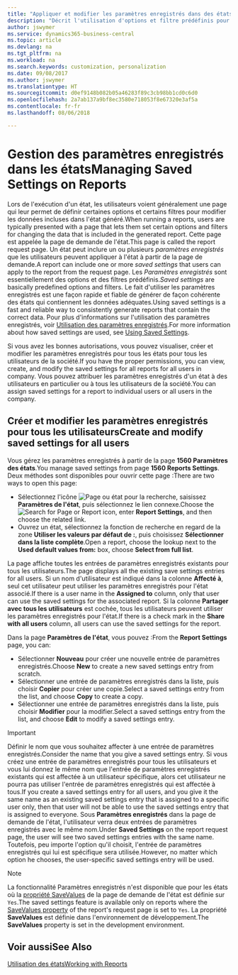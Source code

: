 ```yaml
---
title: "Appliquer et modifier les paramètres enregistrés dans des états | Microsoft Docs"
description: "Décrit l'utilisation d'options et filtre prédéfinis pour personnaliser un état, et pour générer les données exactes."
author: jswymer
ms.service: dynamics365-business-central
ms.topic: article
ms.devlang: na
ms.tgt_pltfrm: na
ms.workload: na
ms.search.keywords: customization, personalization
ms.date: 09/08/2017
ms.author: jswymer
ms.translationtype: HT
ms.sourcegitcommit: d0ef9148b082b05a46283f89c3cb98bb1cd0c6d0
ms.openlocfilehash: 2a7ab137a9bf8ec3580e718053f8e67320e3af5a
ms.contentlocale: fr-fr
ms.lasthandoff: 08/06/2018

---
```

# <a name="managing-saved-settings-on-reports"></a><span data-ttu-id="09420-103">Gestion des paramètres enregistrés dans les états</span><span class="sxs-lookup"><span data-stu-id="09420-103">Managing Saved Settings on Reports</span></span>
<span data-ttu-id="09420-104">Lors de l'exécution d'un état, les utilisateurs voient généralement une page qui leur permet de définir certaines options et certains filtres pour modifier les données incluses dans l'état généré.</span><span class="sxs-lookup"><span data-stu-id="09420-104">When running a reports, users are typically presented with a page that lets them set certain options and filters for changing the data that is included in the generated report.</span></span> <span data-ttu-id="09420-105">Cette page est appelée la page de demande de l'état.</span><span class="sxs-lookup"><span data-stu-id="09420-105">This page is called the report request page.</span></span> <span data-ttu-id="09420-106">Un état peut inclure un ou plusieurs *paramètres enregistrés* que les utilisateurs peuvent appliquer à l'état à partir de la page de demande.</span><span class="sxs-lookup"><span data-stu-id="09420-106">A report can include one or more *saved settings* that users can apply to the report from the request page.</span></span> <span data-ttu-id="09420-107">Les *Paramètres enregistrés* sont essentiellement des options et des filtres prédéfinis.</span><span class="sxs-lookup"><span data-stu-id="09420-107">*Saved settings* are basically predefined options and filters.</span></span> <span data-ttu-id="09420-108">Le fait d'utiliser les paramètres enregistrés est une façon rapide et fiable de générer de façon cohérente des états qui contiennent les données adéquates.</span><span class="sxs-lookup"><span data-stu-id="09420-108">Using saved settings is a fast and reliable way to consistently generate reports that contain the correct data.</span></span> <span data-ttu-id="09420-109">Pour plus d'informations sur l'utilisation des paramètres enregistrés, voir [Utilisation des paramètres enregistrés](ui-work-report.md#SavedSettings).</span><span class="sxs-lookup"><span data-stu-id="09420-109">For more information about how saved settings are used, see [Using Saved Settings](ui-work-report.md#SavedSettings).</span></span>

<span data-ttu-id="09420-110">Si vous avez les bonnes autorisations, vous pouvez visualiser, créer et modifier les paramètres enregistrés pour tous les états pour tous les utilisateurs de la société.</span><span class="sxs-lookup"><span data-stu-id="09420-110">If you have the proper permissions, you can view, create, and modify the saved settings for all reports for all users in company.</span></span> <span data-ttu-id="09420-111">Vous pouvez attribuer les paramètres enregistrés d'un état à des utilisateurs en particulier ou à tous les utilisateurs de la société.</span><span class="sxs-lookup"><span data-stu-id="09420-111">You can assign saved settings for a report to individual users or all users in the company.</span></span>

<!-- 
## Apply saved settings to a report
1. Open the report.

   The report request page appears.    
2. In the **Saved Settings** section of the page, set the **Name** field  to the saved settings that you want to use.

   The **Saved Settings** section only appears if the report has been run before or if there are existing saved settings entries. The saved settings entry called **Last used options and filters** is always available. These settings are the option and filter values that were used the last time you ran the report.

-->

## <a name="create-and-modify-saved-settings-for-all-users"></a><span data-ttu-id="09420-112">Créer et modifier les paramètres enregistrés pour tous les utilisateurs</span><span class="sxs-lookup"><span data-stu-id="09420-112">Create and modify saved settings for all users</span></span>
<span data-ttu-id="09420-113">Vous gérez les paramètres enregistrés à partir de la page **1560 Paramètres des états**.</span><span class="sxs-lookup"><span data-stu-id="09420-113">You manage saved settings from page **1560 Reports Settings**.</span></span> <span data-ttu-id="09420-114">Deux méthodes sont disponibles pour ouvrir cette page :</span><span class="sxs-lookup"><span data-stu-id="09420-114">There are two ways to open this page:</span></span>
-   <span data-ttu-id="09420-115">Sélectionnez l'icône ![Page ou état pour la recherche](media/ui-search/search_small.png "Page ou état pour la recherche"), saisissez **Paramètres de l'état**, puis sélectionnez le lien connexe.</span><span class="sxs-lookup"><span data-stu-id="09420-115">Choose the ![Search for Page or Report](media/ui-search/search_small.png "Search for Page or Report icon") icon, enter **Report Settings**, and then choose the related link.</span></span>
-   <span data-ttu-id="09420-116">Ouvrez un état, sélectionnez la fonction de recherche en regard de la zone **Utiliser les valeurs par défaut de :**, puis choisissez **Sélectionner dans la liste complète**.</span><span class="sxs-lookup"><span data-stu-id="09420-116">Open a report, choose the lookup next to the **Used default values from:** box, choose **Select from full list**.</span></span>

<span data-ttu-id="09420-117">La page affiche toutes les entrées de paramètres enregistrés existants pour tous les utilisateurs.</span><span class="sxs-lookup"><span data-stu-id="09420-117">The page displays all the existing save settings entries for all users.</span></span> <span data-ttu-id="09420-118">Si un nom d'utilisateur est indiqué dans la colonne **Affecté à**, seul cet utilisateur peut utiliser les paramètres enregistrés pour l'état associé.</span><span class="sxs-lookup"><span data-stu-id="09420-118">If there is a user name in the **Assigned to** column, only that user can use the saved settings for the associated report.</span></span> <span data-ttu-id="09420-119">Si la colonne **Partager avec tous les utilisateurs** est cochée, tous les utilisateurs peuvent utiliser les paramètres enregistrés pour l'état.</span><span class="sxs-lookup"><span data-stu-id="09420-119">If there is a check mark in the **Share with all users** column, all users can use the saved settings for the report.</span></span>

<span data-ttu-id="09420-120">Dans la page **Paramètres de l'état**, vous pouvez :</span><span class="sxs-lookup"><span data-stu-id="09420-120">From the **Report Settings** page, you can:</span></span>
-   <span data-ttu-id="09420-121">Sélectionner **Nouveau** pour créer une nouvelle entrée de paramètres enregistrés.</span><span class="sxs-lookup"><span data-stu-id="09420-121">Choose **New** to create a new saved settings entry from scratch.</span></span>
-   <span data-ttu-id="09420-122">Sélectionner une entrée de paramètres enregistrés dans la liste, puis choisir **Copier** pour créer une copie.</span><span class="sxs-lookup"><span data-stu-id="09420-122">Select a saved settings entry from the list, and choose **Copy** to create a copy.</span></span>
-   <span data-ttu-id="09420-123">Sélectionner une entrée de paramètres enregistrés dans la liste, puis choisir **Modifier** pour la modifier.</span><span class="sxs-lookup"><span data-stu-id="09420-123">Select a saved settings entry from the list, and choose **Edit** to modify a saved settings entry.</span></span>


> [!Important]
> <span data-ttu-id="09420-124">Définir le nom que vous souhaitez affecter à une entrée de paramètres enregistrés.</span><span class="sxs-lookup"><span data-stu-id="09420-124">Consider the name that you give a saved settings entry.</span></span> <span data-ttu-id="09420-125">Si vous créez une entrée de paramètres enregistrés pour tous les utilisateurs et vous lui donnez le même nom que l'entrée de paramètres enregistrés existants qui est affectée à un utilisateur spécifique, alors cet utilisateur ne pourra pas utiliser l'entrée de paramètres enregistrés qui est affectée à tous.</span><span class="sxs-lookup"><span data-stu-id="09420-125">If you create a saved settings entry for all users, and you give it the same name as an existing saved settings entry that is assigned to a specific user only, then that user will not be able to use the saved settings entry that is assigned to everyone.</span></span>  <span data-ttu-id="09420-126">Sous **Paramètres enregistrés** dans la page de demande de l'état, l'utilisateur verra deux entrées de paramètres enregistrés avec le même nom.</span><span class="sxs-lookup"><span data-stu-id="09420-126">Under **Saved Settings** on the report request page, the user will see two saved settings entries with the same name.</span></span> <span data-ttu-id="09420-127">Toutefois, peu importe l'option qu'il choisit, l'entrée de paramètres enregistrés qui lui est spécifique sera utilisée.</span><span class="sxs-lookup"><span data-stu-id="09420-127">However, no matter which option he chooses, the user-specific saved settings entry will be used.</span></span>

> [!NOTE]
> <span data-ttu-id="09420-128">La fonctionnalité Paramètres enregistrés n'est disponible que pour les états où la [propriété SaveValues](https://docs.microsoft.com/en-us/dynamics-nav/savevalues-property) de la page de demande de l'état est définie sur `Yes`.</span><span class="sxs-lookup"><span data-stu-id="09420-128">The saved settings feature is available only on reports where the [SaveValues property](https://docs.microsoft.com/en-us/dynamics-nav/savevalues-property) of the report's request page is set to `Yes`.</span></span> <span data-ttu-id="09420-129">La propriété **SaveValues** est définie dans l'environnement de développement.</span><span class="sxs-lookup"><span data-stu-id="09420-129">The **SaveValues** property is set in the development environment.</span></span>  

## <a name="see-also"></a><span data-ttu-id="09420-130">Voir aussi</span><span class="sxs-lookup"><span data-stu-id="09420-130">See Also</span></span>
[<span data-ttu-id="09420-131">Utilisation des états</span><span class="sxs-lookup"><span data-stu-id="09420-131">Working with Reports</span></span>](ui-work-report.md)  

